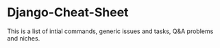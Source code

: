 # Django-Cheat-Sheet
This is a list of intial commands, generic issues and tasks, Q&amp;A problems and niches.
